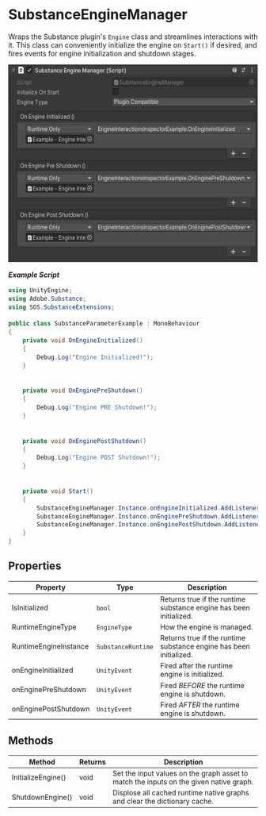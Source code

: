 # SubstanceEngineManager
Wraps the Substance plugin's `Engine` class and streamlines interactions with it. This class can conveniently initialize the engine on `Start()` if desired, and fires events for engine initialization and shutdown stages.

<picture>
  <img alt="SubstanceEngineManager inspector" src="/docs/img/Inspectors/SubstanceEngineManager01.png" width="571" height="398">
</picture>

***Example Script***
```C#
using UnityEngine;
using Adobe.Substance;
using SOS.SubstanceExtensions;

public class SubstanceParameterExample : MonoBehaviour
{
	private void OnEngineInitialized()
	{
		Debug.Log("Engine Initialized!");
	}


	private void OnEnginePreShutdown()
	{
		Debug.Log("Engine PRE Shutdown!");
	}


	private void OnEnginePostShutdown()
	{
		Debug.Log("Engine POST Shutdown!");
	}


	private void Start()
	{
		SubstanceEngineManager.Instance.onEngineInitialized.AddListener(OnEngineInitialized);
		SubstanceEngineManager.Instance.onEnginePreShutdown.AddListener(OnEnginePreShutdown);
		SubstanceEngineManager.Instance.onEnginePostShutdown.AddListener(OnEnginePostShutdown);
	}
}
```

## Properties

| Property | Type | Description |
| -------- | ---- | ----------- |
| IsInitialized | `bool` | Returns true if the runtime substance engine has been initialized. |
| RuntimeEngineType | `EngineType` | How the engine is managed. |
| RuntimeEngineInstance | `SubstanceRuntime` | Returns true if the runtime substance engine has been initialized. |
| onEngineInitialized | `UnityEvent` | Fired after the runtime engine is initialized. |
| onEnginePreShutdown | `UnityEvent` | Fired *BEFORE* the runtime engine is shutdown. |
| onEnginePostShutdown | `UnityEvent` | Fired *AFTER* the runtime engine is shutdown. |

## Methods

| Method | Returns | Description |
| ------ | ------- | ----------- |
| InitializeEngine() | void | Set the input values on the graph asset to match the inputs on the given native graph. |
| ShutdownEngine() | void | Displose all cached runtime native graphs and clear the dictionary cache. |